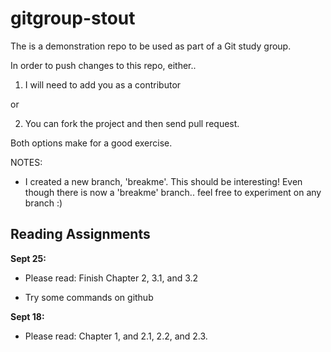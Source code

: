 gitgroup-stout
==============

The is a demonstration repo to be used as part of a Git study group.

In order to push changes to this repo, either..

1) I will need to add you as a contributor

 or

2) You can fork the project and then send pull request.

Both options make for a good exercise.

NOTES:

- I created a new branch, 'breakme'. This should be interesting!
  Even though there is now a 'breakme' branch.. feel free to experiment on any branch :)


Reading Assignments
-------------------


__Sept 25:__
 
- Please read: Finish Chapter 2, 3.1, and 3.2
 
- Try some commands on github

__Sept 18:__
 
- Please read: Chapter 1, and 2.1, 2.2, and 2.3.
